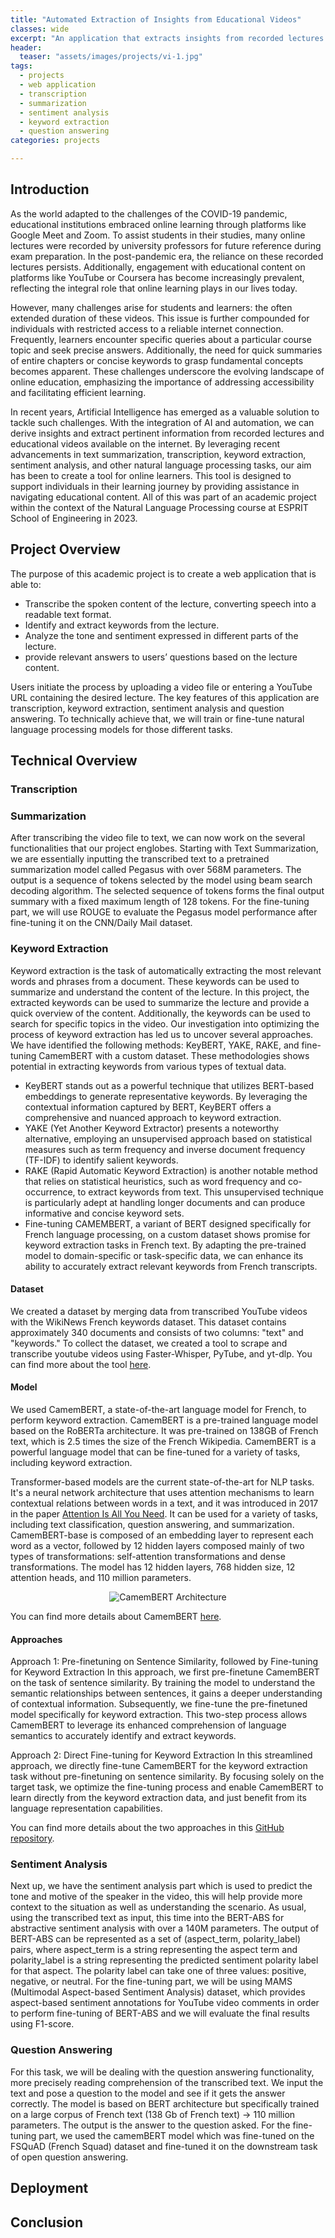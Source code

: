 ```yaml
---
title: "Automated Extraction of Insights from Educational Videos"
classes: wide
excerpt: "An application that extracts insights from recorded lectures or videos using natural language processing."
header:
  teaser: "assets/images/projects/vi-1.jpg"
tags: 
  - projects
  - web application
  - transcription
  - summarization
  - sentiment analysis
  - keyword extraction
  - question answering
categories: projects

---
```


## Introduction 

As the world adapted to the challenges of the COVID-19 pandemic, educational institutions embraced online learning through platforms like Google Meet and Zoom. To assist students in their studies, many online lectures were recorded by university professors for future reference during exam preparation. In the post-pandemic era, the reliance on these recorded lectures persists. Additionally, engagement with educational content on platforms like YouTube or Coursera has become increasingly prevalent, reflecting the integral role that online learning plays in our lives today.

However, many challenges arise for students and learners: the often extended duration of these videos. This issue is further compounded for individuals with restricted access to a reliable internet connection. Frequently, learners encounter specific queries about a particular course topic and seek precise answers. Additionally, the need for quick summaries of entire chapters or concise keywords to grasp fundamental concepts becomes apparent. These challenges underscore the evolving landscape of online education, emphasizing the importance of addressing accessibility and facilitating efficient learning.

In recent years, Artificial Intelligence has emerged as a valuable solution to tackle such challenges. With the integration of AI and automation, we can derive insights and extract pertinent information from recorded lectures and educational videos available on the internet. By leveraging recent advancements in text summarization, transcription, keyword extraction, sentiment analysis, and other natural language processing tasks, our aim has been to create a tool for online learners. This tool is designed to support individuals in their learning journey by providing assistance in navigating educational content. All of this was part of an academic project within the context of the Natural Language Processing course at ESPRIT School of Engineering in 2023.

## Project Overview 

The purpose of this academic project is to create a web application that is able to:

- Transcribe the spoken content of the lecture, converting speech into a readable text format.
- Identify and extract keywords from the lecture.
- Analyze the tone and sentiment expressed in different parts of the lecture.
- provide relevant answers to users’ questions based on the lecture content.

Users initiate the process by uploading a video file or entering a YouTube URL containing the desired lecture. The key features of this application are transcription, keyword extraction, sentiment analysis and question answering. To technically achieve that, we will train or fine-tune natural language processing models for those different tasks.

## Technical Overview

### Transcription

### Summarization

After transcribing the video file to text, we can now work on the several functionalities that our project englobes. Starting with Text Summarization, we are essentially inputting the transcribed text to a pretrained summarization model called Pegasus with over 568M parameters. The output is a sequence of tokens selected by the model using beam search decoding algorithm. The selected sequence of tokens forms the final output summary with a fixed maximum length of 128 tokens.
For the fine-tuning part, we will use ROUGE to evaluate the Pegasus model performance after fine-tuning it on the CNN/Daily Mail dataset.

### Keyword Extraction

Keyword extraction is the task of automatically extracting the most relevant words and phrases from a document. These keywords can be used to summarize and understand the content of the lecture. In this project, the extracted keywords can be used to summarize the lecture and provide a quick overview of the content. Additionally, the keywords can be used to search for specific topics in the video. Our investigation into optimizing the process of keyword extraction has led us to uncover several approaches. We have identified the following methods: KeyBERT, YAKE, RAKE, and fine-tuning CamemBERT with a custom dataset. These methodologies shows potential in extracting keywords from various types of textual data.
- KeyBERT stands out as a powerful technique that utilizes BERT-based embeddings to generate representative keywords. By leveraging the contextual information captured by BERT, KeyBERT offers a comprehensive and nuanced approach to keyword extraction. 
- YAKE (Yet Another Keyword Extractor) presents a noteworthy alternative, employing an unsupervised approach based on statistical measures such as term frequency and inverse document frequency (TF-IDF) to identify salient keywords.
- RAKE (Rapid Automatic Keyword Extraction) is another notable method that relies on statistical heuristics, such as word frequency and co-occurrence, to extract keywords from text. This unsupervised technique is particularly adept at handling longer documents and can produce informative and concise keyword sets.
- Fine-tuning CAMEMBERT, a variant of BERT designed specifically for French language processing, on a custom dataset shows promise for keyword extraction tasks in French text. By adapting the pre-trained model to domain-specific or task-specific data, we can enhance its ability to accurately extract relevant keywords from French transcripts.

#### Dataset

We created a dataset by merging data from transcribed YouTube videos with the WikiNews French keywords dataset. This dataset contains approximately 340 documents and consists of two columns: "text" and "keywords." To collect the dataset, we created a tool to scrape and transcribe youtube videos using Faster-Whisper, PyTube, and yt-dlp.
You can find more about the tool [here](https://github.com/abmami/Scraper-from-Youtube-Playlists).

#### Model

We used CamemBERT, a state-of-the-art language model for French, to perform keyword extraction. CamemBERT is a pre-trained language model based on the RoBERTa architecture. It was pre-trained on 138GB of French text, which is 2.5 times the size of the French Wikipedia. CamemBERT is a powerful language model that can be fine-tuned for a variety of tasks, including keyword extraction.

Transformer-based models are the current state-of-the-art for NLP tasks. It's a neural network architecture that uses attention mechanisms to learn contextual relations between words in a text, and it was introduced in 2017 in the paper [Attention Is All You Need](https://arxiv.org/pdf/1706.03762.pdf). It can be used for a variety of tasks, including text classification, question answering, and summarization. CamemBERT-base is composed of an embedding layer to represent each word as a vector, followed by 12 hidden layers composed mainly of two types of transformations: self-attention transformations and dense transformations. The model has 12 hidden layers, 768 hidden size, 12 attention heads, and 110 million parameters.

<p align="center">
<img src="{{ site.url }}{{ site.baseurl }}/assets/images/projects/project-1/camembert-architecture.png" alt="CamemBERT Architecture">
</p>

You can find more details about CamemBERT [here](https://camembert-model.fr/).

#### Approaches

Approach 1: Pre-finetuning on Sentence Similarity, followed by Fine-tuning for Keyword Extraction
In this approach, we first pre-finetune CamemBERT on the task of sentence similarity. By training the model to understand the semantic relationships between sentences, it gains a deeper understanding of contextual information. Subsequently, we fine-tune the pre-finetuned model specifically for keyword extraction. This two-step process allows CamemBERT to leverage its enhanced comprehension of language semantics to accurately identify and extract keywords.

Approach 2: Direct Fine-tuning for Keyword Extraction
In this streamlined approach, we directly fine-tune CamemBERT for the keyword extraction task without pre-finetuning on sentence similarity. By focusing solely on the target task, we optimize the fine-tuning process and enable CamemBERT to learn directly from the keyword extraction data, and just benefit from its language representation capabilities.

You can find more details about the two approaches in this [GitHub repository](https://github.com/abmami/Fine-tuning-CamemBERT-for-Keyword-Extraction).

### Sentiment Analysis

Next up, we have the sentiment analysis part which is used to predict the tone and motive of the speaker in the video, this will help provide more context to the situation as well as understanding the scenario. As usual, using the transcribed text as input, this time into the BERT-ABS for abstractive sentiment analysis with over a 140M parameters. The output of BERT-ABS can be represented as a set of (aspect_term, polarity_label) pairs, where aspect_term is a string representing the aspect term and polarity_label is a string representing the predicted sentiment polarity label for that aspect. The polarity label can take one of three values: positive, negative, or neutral. For the fine-tuning part, we will be using MAMS (Multimodal Aspect-based Sentiment Analysis) dataset, which provides aspect-based sentiment annotations for YouTube video comments in order to perform fine-tuning of BERT-ABS and we will evaluate the final results using F1-score.

### Question Answering

For this task, we will be dealing with the question answering functionality, more precisely reading comprehension of the transcribed text. We input the text and pose a question to the model and see if it gets the answer correctly. The model is based on BERT architecture but specifically trained on a large corpus of French text (138 Gb of French text) -> 110 million parameters. The output is the answer to the question asked. For the fine-tuning part, we used the camemBERT model which was fine-tuned on the FSQuAD (French Squad) dataset and fine-tuned it on the downstream task of open question answering. 

## Deployment

## Conclusion